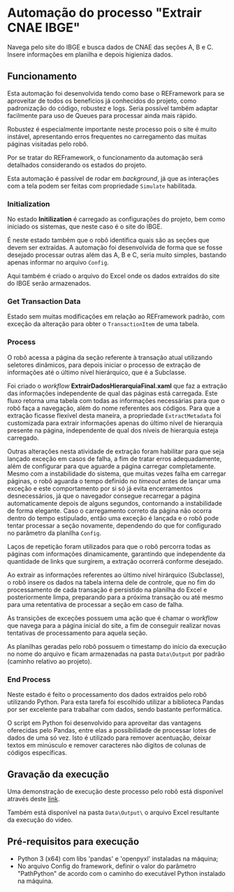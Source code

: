 # Automação do processo "Extrair CNAE IBGE"

Navega pelo site do IBGE e busca dados de CNAE das seções A, B e C. Insere informações em planilha e depois higieniza dados.

## Funcionamento

Esta automação foi desenvolvida tendo como base o REFramework para se aproveitar de todos os benefícios já conhecidos do projeto, como padronização do código, robustez e logs. Seria possível também adaptar facilmente para uso de Queues para processar ainda mais rápido.

Robustez é especialmente importante neste processo pois o site é muito instável, apresentando erros frequentes no carregamento das muitas páginas visitadas pelo robô.

Por se tratar do REFramework, o funcionamento da automação será detalhados considerando os estados do projeto.

Esta automação é passível de rodar em *background*, já que as interações com a tela podem ser feitas com propriedade `Simulate` habilitada.

### Initialization

No estado **Initilization** é carregado as configurações do projeto, bem como iniciado os sistemas, que neste caso é o site do IBGE.

É neste estado também que o robô identifica quais são as seções que devem ser extraídas. A automação foi desenvolvida de forma que se fosse desejado processar outras além das A, B e C, seria muito simples, bastando apenas informar no arquivo `Config`.

Aqui também é criado o arquivo do Excel onde os dados extraídos do site do IBGE serão armazenados.

### Get Transaction Data

Estado sem muitas modificações em relação ao REFramework padrão, com exceção da alteração para obter o `TransactionItem` de uma tabela.

### Process

O robô acessa a página da seção referente à transação atual utilizando seletores dinâmicos, para depois iniciar o processo de extração de informações até o último nível hierárquico, que é a Subclasse.

Foi criado o *workflow* **ExtrairDadosHierarquiaFinal.xaml** que faz a extração das informações independente de qual das páginas está carregada. Este fluxo retorna uma tabela com todas as informações necessárias para que o robô faça a navegação, além do nome referentes aos códigos. Para que a extração ficasse flexível desta maneira, a propriedade `ExtractMetadata` foi customizada para extrair informações apenas do último nível de hierarquia presente na página, independente de qual dos níveis de hierarquia esteja carregado. 

Outras alterações nesta atividade de extração foram habilitar para que seja lançado exceção em casos de falha, a fim de tratar erros adequadamente, além de configurar para que aguarde a página carregar completamente. Mesmo com a instabilidade do sistema, que muitas vezes falha em carregar páginas, o robô aguarda o tempo definido no *timeout* antes de lançar uma exceção e este comportamento por si só já evita encerramentos desnecessários, já que o navegador consegue recarregar a página automaticamente depois de alguns segundos, contornando a instabilidade de forma elegante. Caso o carregamento correto da página não ocorra dentro do tempo estipulado, então uma exceção é lançada e o robô pode tentar processar a seção novamente, dependendo do que for configurado no parâmetro da planilha `Config`. 

Laços de repetição foram utilizados para que o robô percorra todas as páginas com informações dinamicamente, garantindo que independente da quantidade de links que surgirem, a extração ocorrerá conforme desejado.

Ao extrair as informações referentes ao último nível hirárquico (Subclasse), o robô insere os dados na tabela interna dele de controle, que no fim do processamento de cada transação é persistido na planilha do Excel e posteriormente limpa, preparando para a próxima transação ou até mesmo para uma retentativa de processar a seção em caso de falha.

As transições de exceções possuem uma ação que é chamar o *workflow* que navega para a página inicial do site, a fim de conseguir realizar novas tentativas de processamento para aquela seção.

As planilhas geradas pelo robô possuem o timestamp do início da execução no nome do arquivo e ficam armazenadas na pasta `Data\Output` por padrão (caminho relativo ao projeto).

### End Process

Neste estado é feito o processamento dos dados extraídos pelo robô utilizando Python. Para esta tarefa foi escolhido utilizar a biblioteca Pandas por ser excelente para trabalhar com dados, sendo bastante performática.

O script em Python foi desenvolvido para aproveitar das vantagens oferecidas pelo Pandas, entre elas a possibilidade de processar lotes de dados de uma só vez. Isto é utilizado para remover acentuação, deixar textos em minúsculo e remover caracteres não dígitos de colunas de códigos específicas.

## Gravação da execução

Uma demonstração de execução deste processo pelo robô está disponível através deste [link](https://1drv.ms/u/s!AiGNcL-XaP2nh-VWW8-xU_9JSnc7_A?e=xRU6bb).

Também está disponível na pasta `Data\Output\` o arquivo Excel resultante da execução do vídeo.

## Pré-requisitos para execução

- Python 3 (x64) com libs 'pandas' e 'openpyxl' instaladas na máquina;
- No arquivo Config do framework, definir o valor do parâmetro "PathPython" de acordo com o caminho do executável Python instalado na máquina.
